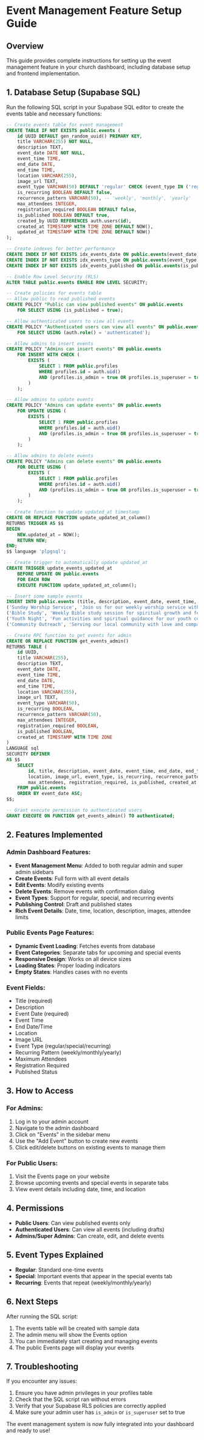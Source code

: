 # Event Management Feature Setup Guide

## Overview
This guide provides complete instructions for setting up the event management feature in your church dashboard, including database setup and frontend implementation.

## 1. Database Setup (Supabase SQL)

Run the following SQL script in your Supabase SQL editor to create the events table and necessary functions:

```sql
-- Create events table for event management
CREATE TABLE IF NOT EXISTS public.events (
    id UUID DEFAULT gen_random_uuid() PRIMARY KEY,
    title VARCHAR(255) NOT NULL,
    description TEXT,
    event_date DATE NOT NULL,
    event_time TIME,
    end_date DATE,
    end_time TIME,
    location VARCHAR(255),
    image_url TEXT,
    event_type VARCHAR(50) DEFAULT 'regular' CHECK (event_type IN ('regular', 'special', 'recurring')),
    is_recurring BOOLEAN DEFAULT false,
    recurrence_pattern VARCHAR(50), -- 'weekly', 'monthly', 'yearly'
    max_attendees INTEGER,
    registration_required BOOLEAN DEFAULT false,
    is_published BOOLEAN DEFAULT true,
    created_by UUID REFERENCES auth.users(id),
    created_at TIMESTAMP WITH TIME ZONE DEFAULT NOW(),
    updated_at TIMESTAMP WITH TIME ZONE DEFAULT NOW()
);

-- Create indexes for better performance
CREATE INDEX IF NOT EXISTS idx_events_date ON public.events(event_date);
CREATE INDEX IF NOT EXISTS idx_events_type ON public.events(event_type);
CREATE INDEX IF NOT EXISTS idx_events_published ON public.events(is_published);

-- Enable Row Level Security (RLS)
ALTER TABLE public.events ENABLE ROW LEVEL SECURITY;

-- Create policies for events table
-- Allow public to read published events
CREATE POLICY "Public can view published events" ON public.events
    FOR SELECT USING (is_published = true);

-- Allow authenticated users to view all events
CREATE POLICY "Authenticated users can view all events" ON public.events
    FOR SELECT USING (auth.role() = 'authenticated');

-- Allow admins to insert events
CREATE POLICY "Admins can insert events" ON public.events
    FOR INSERT WITH CHECK (
        EXISTS (
            SELECT 1 FROM public.profiles 
            WHERE profiles.id = auth.uid() 
            AND (profiles.is_admin = true OR profiles.is_superuser = true)
        )
    );

-- Allow admins to update events
CREATE POLICY "Admins can update events" ON public.events
    FOR UPDATE USING (
        EXISTS (
            SELECT 1 FROM public.profiles 
            WHERE profiles.id = auth.uid() 
            AND (profiles.is_admin = true OR profiles.is_superuser = true)
        )
    );

-- Allow admins to delete events
CREATE POLICY "Admins can delete events" ON public.events
    FOR DELETE USING (
        EXISTS (
            SELECT 1 FROM public.profiles 
            WHERE profiles.id = auth.uid() 
            AND (profiles.is_admin = true OR profiles.is_superuser = true)
        )
    );

-- Create function to update updated_at timestamp
CREATE OR REPLACE FUNCTION update_updated_at_column()
RETURNS TRIGGER AS $$
BEGIN
    NEW.updated_at = NOW();
    RETURN NEW;
END;
$$ language 'plpgsql';

-- Create trigger to automatically update updated_at
CREATE TRIGGER update_events_updated_at 
    BEFORE UPDATE ON public.events 
    FOR EACH ROW 
    EXECUTE FUNCTION update_updated_at_column();

-- Insert some sample events
INSERT INTO public.events (title, description, event_date, event_time, location, event_type, is_recurring, recurrence_pattern) VALUES
('Sunday Worship Service', 'Join us for our weekly worship service with inspiring messages and uplifting music.', CURRENT_DATE + INTERVAL '7 days', '09:00:00', 'Main Sanctuary', 'recurring', true, 'weekly'),
('Bible Study', 'Weekly Bible study session for spiritual growth and fellowship.', CURRENT_DATE + INTERVAL '3 days', '19:00:00', 'Fellowship Hall', 'recurring', true, 'weekly'),
('Youth Night', 'Fun activities and spiritual guidance for our youth community.', CURRENT_DATE + INTERVAL '5 days', '18:30:00', 'Youth Center', 'recurring', true, 'weekly'),
('Community Outreach', 'Serving our local community with love and compassion.', CURRENT_DATE + INTERVAL '14 days', '10:00:00', 'City Park', 'special', false, null);

-- Create RPC function to get events for admin
CREATE OR REPLACE FUNCTION get_events_admin()
RETURNS TABLE (
    id UUID,
    title VARCHAR(255),
    description TEXT,
    event_date DATE,
    event_time TIME,
    end_date DATE,
    end_time TIME,
    location VARCHAR(255),
    image_url TEXT,
    event_type VARCHAR(50),
    is_recurring BOOLEAN,
    recurrence_pattern VARCHAR(50),
    max_attendees INTEGER,
    registration_required BOOLEAN,
    is_published BOOLEAN,
    created_at TIMESTAMP WITH TIME ZONE
)
LANGUAGE sql
SECURITY DEFINER
AS $$
    SELECT 
        id, title, description, event_date, event_time, end_date, end_time,
        location, image_url, event_type, is_recurring, recurrence_pattern,
        max_attendees, registration_required, is_published, created_at
    FROM public.events
    ORDER BY event_date ASC;
$$;

-- Grant execute permission to authenticated users
GRANT EXECUTE ON FUNCTION get_events_admin() TO authenticated;
```

## 2. Features Implemented

### Admin Dashboard Features:
- **Event Management Menu**: Added to both regular admin and super admin sidebars
- **Create Events**: Full form with all event details
- **Edit Events**: Modify existing events
- **Delete Events**: Remove events with confirmation dialog
- **Event Types**: Support for regular, special, and recurring events
- **Publishing Control**: Draft and published states
- **Rich Event Details**: Date, time, location, description, images, attendee limits

### Public Events Page Features:
- **Dynamic Event Loading**: Fetches events from database
- **Event Categories**: Separate tabs for upcoming and special events
- **Responsive Design**: Works on all device sizes
- **Loading States**: Proper loading indicators
- **Empty States**: Handles cases with no events

### Event Fields:
- Title (required)
- Description
- Event Date (required)
- Event Time
- End Date/Time
- Location
- Image URL
- Event Type (regular/special/recurring)
- Recurring Pattern (weekly/monthly/yearly)
- Maximum Attendees
- Registration Required
- Published Status

## 3. How to Access

### For Admins:
1. Log in to your admin account
2. Navigate to the admin dashboard
3. Click on "Events" in the sidebar menu
4. Use the "Add Event" button to create new events
5. Click edit/delete buttons on existing events to manage them

### For Public Users:
1. Visit the Events page on your website
2. Browse upcoming events and special events in separate tabs
3. View event details including date, time, and location

## 4. Permissions

- **Public Users**: Can view published events only
- **Authenticated Users**: Can view all events (including drafts)
- **Admins/Super Admins**: Can create, edit, and delete events

## 5. Event Types Explained

- **Regular**: Standard one-time events
- **Special**: Important events that appear in the special events tab
- **Recurring**: Events that repeat (weekly/monthly/yearly)

## 6. Next Steps

After running the SQL script:
1. The events table will be created with sample data
2. The admin menu will show the Events option
3. You can immediately start creating and managing events
4. The public Events page will display your events

## 7. Troubleshooting

If you encounter any issues:
1. Ensure you have admin privileges in your profiles table
2. Check that the SQL script ran without errors
3. Verify that your Supabase RLS policies are correctly applied
4. Make sure your admin user has `is_admin` or `is_superuser` set to true

The event management system is now fully integrated into your dashboard and ready to use!